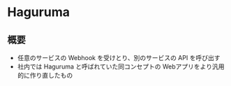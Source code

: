 # Haguruma

## 概要

- 任意のサービスの Webhook を受けとり、別のサービスの API を呼び出す
- 社内では Haguruma と呼ばれていた同コンセプトの Webアプリをより汎用的に作り直したもの
